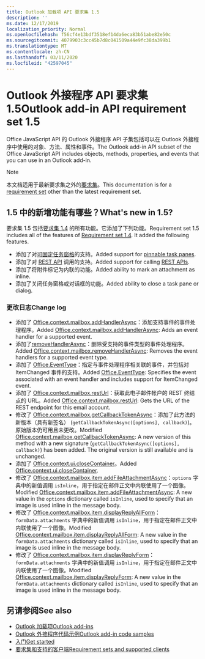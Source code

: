 ```yaml
---
title: Outlook 加载项 API 要求集 1.5
description: ''
ms.date: 12/17/2019
localization_priority: Normal
ms.openlocfilehash: f56cf4e13bdf3518ef14da6eca83b51abe82e50c
ms.sourcegitcommit: 4079903c3cc45b7d8c041509a44e9fc38da399b1
ms.translationtype: MT
ms.contentlocale: zh-CN
ms.lasthandoff: 03/11/2020
ms.locfileid: "42597045"
---
```

# <a name="outlook-add-in-api-requirement-set-15"></a><span data-ttu-id="750a9-102">Outlook 外接程序 API 要求集 1.5</span><span class="sxs-lookup"><span data-stu-id="750a9-102">Outlook add-in API requirement set 1.5</span></span>

<span data-ttu-id="750a9-103">Office JavaScript API 的 Outlook 外接程序 API 子集包括可以在 Outlook 外接程序中使用的对象、方法、属性和事件。</span><span class="sxs-lookup"><span data-stu-id="750a9-103">The Outlook add-in API subset of the Office JavaScript API includes objects, methods, properties, and events that you can use in an Outlook add-in.</span></span>

> [!NOTE]
> <span data-ttu-id="750a9-104">本文档适用于最新要求集之外的[要求集](../../requirement-sets/outlook-api-requirement-sets.md)。</span><span class="sxs-lookup"><span data-stu-id="750a9-104">This documentation is for a [requirement set](../../requirement-sets/outlook-api-requirement-sets.md) other than the latest requirement set.</span></span>

## <a name="whats-new-in-15"></a><span data-ttu-id="750a9-105">1.5 中的新增功能有哪些？</span><span class="sxs-lookup"><span data-stu-id="750a9-105">What's new in 1.5?</span></span>

<span data-ttu-id="750a9-p101">要求集 1.5 包括[要求集 1.4](../requirement-set-1.4/outlook-requirement-set-1.4.md) 的所有功能。它添加了下列功能。</span><span class="sxs-lookup"><span data-stu-id="750a9-p101">Requirement set 1.5 includes all of the features of [Requirement set 1.4](../requirement-set-1.4/outlook-requirement-set-1.4.md). It added the following features.</span></span>

- <span data-ttu-id="750a9-108">添加了对[可固定任务窗格](../../../outlook/pinnable-taskpane.md)的支持。</span><span class="sxs-lookup"><span data-stu-id="750a9-108">Added support for [pinnable task panes](../../../outlook/pinnable-taskpane.md).</span></span>
- <span data-ttu-id="750a9-109">添加了对 [REST API](../../../outlook/use-rest-api.md) 调用的支持。</span><span class="sxs-lookup"><span data-stu-id="750a9-109">Added support for calling [REST APIs](../../../outlook/use-rest-api.md).</span></span>
- <span data-ttu-id="750a9-110">添加了将附件标记为内联的功能。</span><span class="sxs-lookup"><span data-stu-id="750a9-110">Added ability to mark an attachment as inline.</span></span>
- <span data-ttu-id="750a9-111">添加了关闭任务窗格或对话框的功能。</span><span class="sxs-lookup"><span data-stu-id="750a9-111">Added ability to close a task pane or dialog.</span></span>

### <a name="change-log"></a><span data-ttu-id="750a9-112">更改日志</span><span class="sxs-lookup"><span data-stu-id="750a9-112">Change log</span></span>

- <span data-ttu-id="750a9-113">添加了 [Office.context.mailbox.addHandlerAsync](office.context.mailbox.md#methods)：添加支持事件的事件处理程序。</span><span class="sxs-lookup"><span data-stu-id="750a9-113">Added [Office.context.mailbox.addHandlerAsync](office.context.mailbox.md#methods): Adds an event handler for a supported event.</span></span>
- <span data-ttu-id="750a9-114">添加了[removeHandlerAsync](office.context.mailbox.md#methods)：删除受支持的事件类型的事件处理程序。</span><span class="sxs-lookup"><span data-stu-id="750a9-114">Added [Office.context.mailbox.removeHandlerAsync](office.context.mailbox.md#methods): Removes the event handlers for a supported event type.</span></span>
- <span data-ttu-id="750a9-115">添加了 [Office.EventType](office.md#eventtype-string)：指定与事件处理程序相关联的事件，并包括对 ItemChanged 事件的支持。</span><span class="sxs-lookup"><span data-stu-id="750a9-115">Added [Office.EventType](office.md#eventtype-string): Specifies the event associated with an event handler and includes support for ItemChanged event.</span></span>
- <span data-ttu-id="750a9-116">添加了 [Office.context.mailbox.restUrl](office.context.mailbox.md#properties)：获取此电子邮件帐户的 REST 终结点的 URL。</span><span class="sxs-lookup"><span data-stu-id="750a9-116">Added [Office.context.mailbox.restUrl](office.context.mailbox.md#properties): Gets the URL of the REST endpoint for this email account.</span></span>
- <span data-ttu-id="750a9-p102">修改了 [Office.context.mailbox.getCallbackTokenAsync](office.context.mailbox.md#methods)：添加了此方法的新版本（具有新签名） (`getCallbackTokenAsync([options], callback)`)。原始版本仍可用且未更改。</span><span class="sxs-lookup"><span data-stu-id="750a9-p102">Modified [Office.context.mailbox.getCallbackTokenAsync](office.context.mailbox.md#methods): A new version of this method with a new signature (`getCallbackTokenAsync([options], callback)`) has been added. The original version is still available and is unchanged.</span></span>
- <span data-ttu-id="750a9-119">添加了 [Office.context.ui.closeContainer](/javascript/api/office/office.ui#closecontainer--)。</span><span class="sxs-lookup"><span data-stu-id="750a9-119">Added [Office.context.ui.closeContainer](/javascript/api/office/office.ui#closecontainer--).</span></span>
- <span data-ttu-id="750a9-120">修改了 [Office.context.mailbox.item.addFileAttachmentAsync](office.context.mailbox.item.md#methods)：`options` 字典中的新值调用 `isInline`，用于指定在邮件正文中内联使用了一个图像。</span><span class="sxs-lookup"><span data-stu-id="750a9-120">Modified [Office.context.mailbox.item.addFileAttachmentAsync](office.context.mailbox.item.md#methods): A new value in the `options` dictionary called `isInline`, used to specify that an image is used inline in the message body.</span></span>
- <span data-ttu-id="750a9-121">修改了 [Office.context.mailbox.item.displayReplyAllForm](office.context.mailbox.item.md#methods)：`formData.attachments` 字典中的新值调用 `isInline`，用于指定在邮件正文中内联使用了一个图像。</span><span class="sxs-lookup"><span data-stu-id="750a9-121">Modified [Office.context.mailbox.item.displayReplyAllForm](office.context.mailbox.item.md#methods): A new value in the `formData.attachments` dictionary called `isInline`, used to specify that an image is used inline in the message body.</span></span>
- <span data-ttu-id="750a9-122">修改了 [Office.context.mailbox.item.displayReplyForm](office.context.mailbox.item.md#methods)：`formData.attachments` 字典中的新值调用 `isInline`，用于指定在邮件正文中内联使用了一个图像。</span><span class="sxs-lookup"><span data-stu-id="750a9-122">Modified [Office.context.mailbox.item.displayReplyForm](office.context.mailbox.item.md#methods): A new value in the `formData.attachments` dictionary called `isInline`, used to specify that an image is used inline in the message body.</span></span>

## <a name="see-also"></a><span data-ttu-id="750a9-123">另请参阅</span><span class="sxs-lookup"><span data-stu-id="750a9-123">See also</span></span>

- [<span data-ttu-id="750a9-124">Outlook 加载项</span><span class="sxs-lookup"><span data-stu-id="750a9-124">Outlook add-ins</span></span>](../../../outlook/outlook-add-ins-overview.md)
- [<span data-ttu-id="750a9-125">Outlook 外接程序代码示例</span><span class="sxs-lookup"><span data-stu-id="750a9-125">Outlook add-in code samples</span></span>](https://developer.microsoft.com/outlook/gallery/?filterBy=Outlook,Samples,Add-ins)
- [<span data-ttu-id="750a9-126">入门</span><span class="sxs-lookup"><span data-stu-id="750a9-126">Get started</span></span>](../../../quickstarts/outlook-quickstart.md)
- [<span data-ttu-id="750a9-127">要求集和支持的客户端</span><span class="sxs-lookup"><span data-stu-id="750a9-127">Requirement sets and supported clients</span></span>](../../requirement-sets/outlook-api-requirement-sets.md)
